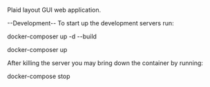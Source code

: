 Plaid layout GUI web application.

--Development--
To start up the development servers run:

docker-composer up -d --build

docker-composer up

After killing the server you may bring down the container by running:

docker-compose stop
